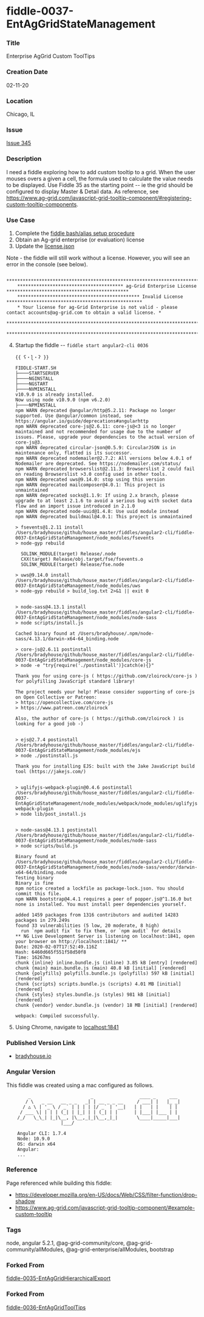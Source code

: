 fiddle-0037-EntAgGridStateManagement
======


### Title<a name="title"></a>

Enterprise AgGrid Custom ToolTips


### Creation Date<a name="createDate"></a>

02-11-20


### Location<a name="location"></a>

Chicago, IL


### Issue<a name="issue"></a>

[Issue 345](https://github.com/bradyhouse/house/issues/345)


### Description<a name="description"></a>

I need a fiddle exploring how to add custom tooltip to a grid.  When the user mouses overs a given a cell, the formula used to calculate the value needs to be displayed. Use Fiddle 35 as the starting point -- ie the grid should be configured to display Master & Detail data.  As reference, see https://www.ag-grid.com/javascript-grid-tooltip-component/#registering-custom-tooltip-components. 


### Use Case<a name="use-case"></a>

1.  Complete the [fiddle bash/alias setup procedure](https://github.com/bradyhouse/house/wiki/Setup-(Mac-OS))
2.  Obtain an Ag-grid enterprise (or evaluation) license
3.  Update the [license.json](license.json)


Note - the fiddle will still work without a license.  However, you will see an error in the console (see below).

        ****************************************************************************************************************
        *************************************** ag-Grid Enterprise License *********************************************
        ********************************************* Invalid License **************************************************
        * Your license for ag-Grid Enterprise is not valid - please contact accounts@ag-grid.com to obtain a valid license. *
        ****************************************************************************************************************
        ****************************************************************************************************************

4.  Startup the fiddle -- `fiddle start angular2-cli 0036` 

        {{ ʕ・ɭ・ʔ }}

        FIDDLE-START.SH
        ├────STARTSERVER
        ├────NGINSTALL
        ├────NGSTART
        ├────NVMINSTALL
        v10.9.0 is already installed.
        Now using node v10.9.0 (npm v6.2.0)
        ├────NPMINSTALL
        npm WARN deprecated @angular/http@5.2.11: Package no longer supported. Use @angular/common instead, see https://angular.io/guide/deprecations#angularhttp
        npm WARN deprecated core-js@2.6.11: core-js@<3 is no longer maintained and not recommended for usage due to the number of issues. Please, upgrade your dependencies to the actual version of core-js@3.
        npm WARN deprecated circular-json@0.5.9: CircularJSON is in maintenance only, flatted is its successor.
        npm WARN deprecated nodemailer@2.7.2: All versions below 4.0.1 of Nodemailer are deprecated. See https://nodemailer.com/status/
        npm WARN deprecated browserslist@2.11.3: Browserslist 2 could fail on reading Browserslist >3.0 config used in other tools.
        npm WARN deprecated uws@9.14.0: stop using this version
        npm WARN deprecated mailcomposer@4.0.1: This project is unmaintained
        npm WARN deprecated socks@1.1.9: If using 2.x branch, please upgrade to at least 2.1.6 to avoid a serious bug with socket data flow and an import issue introduced in 2.1.0
        npm WARN deprecated node-uuid@1.4.8: Use uuid module instead
        npm WARN deprecated buildmail@4.0.1: This project is unmaintained

        > fsevents@1.2.11 install /Users/bradyhouse/github/house_master/fiddles/angular2-cli/fiddle-0037-EntAgGridStateManagement/node_modules/fsevents
        > node-gyp rebuild

          SOLINK_MODULE(target) Release/.node
          CXX(target) Release/obj.target/fse/fsevents.o
          SOLINK_MODULE(target) Release/fse.node

        > uws@9.14.0 install /Users/bradyhouse/github/house_master/fiddles/angular2-cli/fiddle-0037-EntAgGridStateManagement/node_modules/uws
        > node-gyp rebuild > build_log.txt 2>&1 || exit 0


        > node-sass@4.13.1 install /Users/bradyhouse/github/house_master/fiddles/angular2-cli/fiddle-0037-EntAgGridStateManagement/node_modules/node-sass
        > node scripts/install.js

        Cached binary found at /Users/bradyhouse/.npm/node-sass/4.13.1/darwin-x64-64_binding.node

        > core-js@2.6.11 postinstall /Users/bradyhouse/github/house_master/fiddles/angular2-cli/fiddle-0037-EntAgGridStateManagement/node_modules/core-js
        > node -e "try{require('./postinstall')}catch(e){}"

        Thank you for using core-js ( https://github.com/zloirock/core-js ) for polyfilling JavaScript standard library!

        The project needs your help! Please consider supporting of core-js on Open Collective or Patreon:
        > https://opencollective.com/core-js
        > https://www.patreon.com/zloirock

        Also, the author of core-js ( https://github.com/zloirock ) is looking for a good job -)


        > ejs@2.7.4 postinstall /Users/bradyhouse/github/house_master/fiddles/angular2-cli/fiddle-0037-EntAgGridStateManagement/node_modules/ejs
        > node ./postinstall.js

        Thank you for installing EJS: built with the Jake JavaScript build tool (https://jakejs.com/)


        > uglifyjs-webpack-plugin@0.4.6 postinstall /Users/bradyhouse/github/house_master/fiddles/angular2-cli/fiddle-0037-EntAgGridStateManagement/node_modules/webpack/node_modules/uglifyjs-webpack-plugin
        > node lib/post_install.js


        > node-sass@4.13.1 postinstall /Users/bradyhouse/github/house_master/fiddles/angular2-cli/fiddle-0037-EntAgGridStateManagement/node_modules/node-sass
        > node scripts/build.js

        Binary found at /Users/bradyhouse/github/house_master/fiddles/angular2-cli/fiddle-0037-EntAgGridStateManagement/node_modules/node-sass/vendor/darwin-x64-64/binding.node
        Testing binary
        Binary is fine
        npm notice created a lockfile as package-lock.json. You should commit this file.
        npm WARN bootstrap@4.4.1 requires a peer of popper.js@^1.16.0 but none is installed. You must install peer dependencies yourself.

        added 1459 packages from 1316 contributors and audited 14283 packages in 279.249s
        found 33 vulnerabilities (5 low, 20 moderate, 8 high)
          run `npm audit fix` to fix them, or `npm audit` for details
        ** NG Live Development Server is listening on localhost:1841, open your browser on http://localhost:1841/ **
        Date: 2020-02-07T17:52:49.116Z
        Hash: 6460d665f551f58d50f8
        Time: 16267ms
        chunk {inline} inline.bundle.js (inline) 3.85 kB [entry] [rendered]
        chunk {main} main.bundle.js (main) 40.8 kB [initial] [rendered]
        chunk {polyfills} polyfills.bundle.js (polyfills) 597 kB [initial] [rendered]
        chunk {scripts} scripts.bundle.js (scripts) 4.01 MB [initial] [rendered]
        chunk {styles} styles.bundle.js (styles) 981 kB [initial] [rendered]
        chunk {vendor} vendor.bundle.js (vendor) 18 MB [initial] [rendered]

        webpack: Compiled successfully.
                
5.  Using Chrome, navigate to [localhost:1841](http://localhost:1841)


### Published Version Link<a name="published-version-link"></a>

* [bradyhouse.io](http://bradyhouse.github.io/angular2-cli/fiddle-0037-EntAgGridStateManagement/index.html)


### Angular Version<a name="angular-version">

This fiddle was created using a mac configured as follows.

            _                      _                 ____ _     ___
           / \   _ __   __ _ _   _| | __ _ _ __     / ___| |   |_ _|
          / △ \ | '_ \ / _` | | | | |/ _` | '__|   | |   | |    | |
         / ___ \| | | | (_| | |_| | | (_| | |      | |___| |___ | |
        /_/   \_\_| |_|\__, |\__,_|_|\__,_|_|       \____|_____|___|
                        |___/

        Angular CLI: 1.7.4
        Node: 10.9.0
        OS: darwin x64
        Angular:
        ...


### Reference <a name="reference"></a>

Page referenced while building this fiddle:

* https://developer.mozilla.org/en-US/docs/Web/CSS/filter-function/drop-shadow
* https://www.ag-grid.com/javascript-grid-tooltip-component/#example-custom-tooltip


### Tags<a name="tags"></a>

node, angular 5.2.1, @ag-grid-community/core, @ag-grid-community/allModules, @ag-grid-enterprise/allModules, bootstrap


### Forked From

[fiddle-0035-EntAgGridHierarchicalExport](../fiddle-0035-EntAgGridHierarchicalExport)


### Forked From

[fiddle-0036-EntAgGridToolTips](../fiddle-0036-EntAgGridToolTips)
